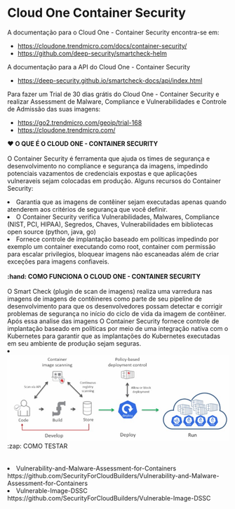 # Cloud One Container Security

A documentação para o Cloud One - Container Security encontra-se em:
* https://cloudone.trendmicro.com/docs/container-security/
* https://github.com/deep-security/smartcheck-helm

A documentação para a API do Cloud One - Container Security
* https://deep-security.github.io/smartcheck-docs/api/index.html

Para fazer um Trial de 30 dias grátis do Cloud One - Container Security e realizar Assessment de Malware, Compliance e Vulnerabilidades e Controle de Admissão das suas imagens:
* https://go2.trendmicro.com/geoip/trial-168
* https://cloudone.trendmicro.com/

<b><summary>:heart: O QUE É O CLOUD ONE - CONTAINER SECURITY </summary></b>
<br/>
O Container Security é ferramenta que ajuda os times de segurança e desenvolvimento no compliance e segurança da imagens, impedindo potenciais vazamentos de credenciais expostas e que aplicações vulneraveis sejam colocadas em produção. Alguns recursos do Container Security:
<li> Garantia que as imagens de contêiner sejam executadas apenas quando atenderem aos critérios de segurança que você definir.</li>
<li> O Container Security verifica Vulnerabilidades, Malwares, Compliance (NIST, PCI, HIPAA), Segredos, Chaves, Vulnerabilidades em bibliotecas open source (python, java, go) <li> Fornece controle de implantação baseado em políticas impedindo por exemplo um container executando como root, container com permissão para escalar privilegios, bloquear 
imagens não escaneadas além de criar exceções para imagens confiaveis.
<br/>
<br/>
<b><summary>:hand: COMO FUNCIONA O CLOUD ONE - CONTAINER SECURITY</summary></b>
<br/> 
O Smart Check (plugin de scan de imagens) realiza uma varredura nas imagens de imagens de contêineres como parte de seu pipeline de desenvolvimento para que os desenvolvedores possam detectar e corrigir problemas de segurança no início do ciclo de vida da imagem de contêiner. 
<br/>
Após essa analise das imagens O Container Security fornece controle de implantação baseado em políticas por meio de uma integração nativa com o Kubernetes para garantir que as implantações do Kubernetes executadas em seu ambiente de produção sejam seguras.</li>
<li>
<img src="C1CS.jpg"</img>
<br/>
<summary>:zap: COMO TESTAR <summary>
<br/>
<br/>
<li/> Vulnerability-and-Malware-Assessment-for-Containers https://github.com/SecurityForCloudBuilders/Vulnerability-and-Malware-Assessment-for-Containers </li>
<li> Vulnerable-Image-DSSC https://github.com/SecurityForCloudBuilders/Vulnerable-Image-DSSC </li>
